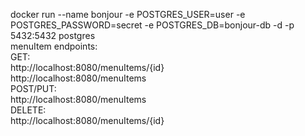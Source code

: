 
docker run --name bonjour -e POSTGRES_USER=user -e POSTGRES_PASSWORD=secret -e POSTGRES_DB=bonjour-db -d -p 5432:5432 postgres <br/>
menuItem endpoints: <br/>
GET: <br/>
http://localhost:8080/menuItems/{id} <br/>
http://localhost:8080/menuItems <br/>
POST/PUT: <br/>
http://localhost:8080/menuItems <br/>
DELETE: <br/>
http://localhost:8080/menuItems/{id} <br/>

